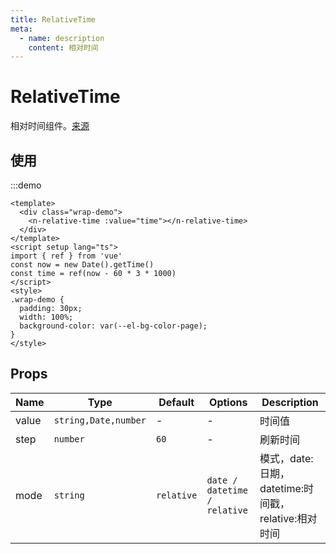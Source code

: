 ```yaml
---
title: RelativeTime
meta:
  - name: description
    content: 相对时间
---
```


# RelativeTime

相对时间组件。[来源](https://vvbin.cn/doc-next/components/time.html)

## 使用

:::demo

```vue
<template>
  <div class="wrap-demo">
    <n-relative-time :value="time"></n-relative-time>
  </div>
</template>
<script setup lang="ts">
import { ref } from 'vue'
const now = new Date().getTime()
const time = ref(now - 60 * 3 * 1000)
</script>
<style>
.wrap-demo {
  padding: 30px;
  width: 100%;
  background-color: var(--el-bg-color-page);
}
</style>
```

## Props

| Name  | Type                 | Default    | Options                      | Description                                         |
| ----- | -------------------- | ---------- | ---------------------------- | --------------------------------------------------- |
| value | `string,Date,number` | -          | -                            | 时间值                                              |
| step  | `number`             | `60`       | -                            | 刷新时间                                            |
| mode  | `string`             | `relative` | `date / datetime / relative` | 模式，date:日期，datetime:时间戳，relative:相对时间 |
